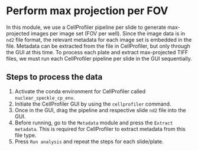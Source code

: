 # Perform max projection per FOV

In this module, we use a CellProfiler pipeline per slide to generate max-projected images per image set (FOV per well).
Since the image data is in `nd2` file format, the relevant metadata for each image set is embedded in the file.
Metadata can be extracted from the file in CellProfiler, but only through the GUI at this time.
To process each plate and extract max-projected TIFF files, we must run each CellProfiler pipeline per slide in the GUI sequentially.

## Steps to process the data

1. Activate the conda environment for CellProfiler called `nuclear_speckle_cp_env`.
2. Initiate the CellProfiler GUI by using the `cellprofiler` command.
3. Once in the GUI, drag the pipeline and respective slide `nd2` file into the GUI.
4. Before running, go to the `Metadata` module and press the `Extract metadata`. This is required for CellProfiler to extract metadata from this file type.
5. Press `Run analysis` and repeat the steps for each slide/plate.
